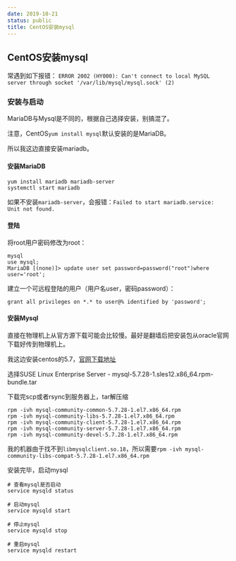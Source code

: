 ```yaml
---
date: 2019-10-21
status: public
title: CentOS安装mysql
---
```


## CentOS安装mysql

常遇到如下报错：
`ERROR 2002 (HY000): Can't connect to local MySQL server through socket '/var/lib/mysql/mysql.sock' (2)`


### 安装与启动


MariaDB与Mysql是不同的，根据自己选择安装，别搞混了。

注意，CentOS`yum install mysql`默认安装的是MariaDB。

所以我这边直接安装mariadb。

#### 安装MariaDB

```shell
yum install mariadb mariadb-server
systemctl start mariadb
```

如果不安装`mariadb-server`，会报错：`Failed to start mariadb.service: Unit not found.`

#### 登陆

将root用户密码修改为root：

```
mysql
use mysql;
MariaDB [(none)]> update user set password=password("root")where user='root';
```

建立一个可远程登陆的用户（用户名user，密码password）：

```
grant all privileges on *.* to user@% identified by 'password';
```

#### 安装Mysql

直接在物理机上从官方源下载可能会比较慢。最好是翻墙后把安装包从oracle官网下载好传到物理机上。

我这边安装centos的5.7，[官网下载地址](https://dev.mysql.com/downloads/mysql/5.7.html#downloads)

选择SUSE Linux Enterprise Server - mysql-5.7.28-1.sles12.x86_64.rpm-bundle.tar

下载完scp或者rsync到服务器上，tar解压缩

```
rpm -ivh mysql-community-common-5.7.28-1.el7.x86_64.rpm
rpm -ivh mysql-community-libs-5.7.28-1.el7.x86_64.rpm
rpm -ivh mysql-community-client-5.7.28-1.el7.x86_64.rpm
rpm -ivh mysql-community-server-5.7.28-1.el7.x86_64.rpm
rpm -ivh mysql-community-devel-5.7.28-1.el7.x86_64.rpm
```

我的机器由于找不到`libmysqlclient.so.18`，所以需要`rpm -ivh mysql-community-libs-compat-5.7.28-1.el7.x86_64.rpm`


安装完毕，启动mysql

```shell
# 查看mysql是否启动
service mysqld status

# 启动mysql
service mysqld start

# 停止mysql
service mysqld stop

# 重启mysql
service mysqld restart
```
